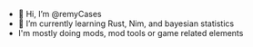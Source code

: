 - 👋 Hi, I’m @remyCases
- 🌱 I’m currently learning Rust, Nim, and bayesian statistics
- I'm mostly doing mods, mod tools or game related elements


<!---
remyCases/remyCases is a ✨ special ✨ repository because its `README.md` (this file) appears on your GitHub profile.
You can click the Preview link to take a look at your changes.
--->
